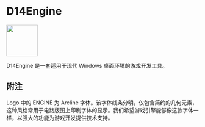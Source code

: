 # D14Engine

<img src="https://media.githubusercontent.com/media/DreamersGather/D14Engine.Res/main/logo.png" height="82"/>

D14Engine 是一套适用于现代 Windows 桌面环境的游戏开发工具。

## 附注

Logo 中的 ENGINE 为 Arcline 字体。该字体线条分明，仅包含简约的几何元素，这种风格常用于电路版图上印刷字体的显示。我们希望游戏引擎能够像这款字体一样，以强大的功能为游戏开发提供技术支持。
